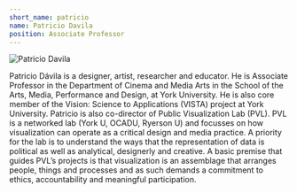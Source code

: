 ```yaml
---
short_name: patricio
name: Patricio Davila
position: Associate Professor
---
```


<img src="https://ampd.yorku.ca/wp-content/uploads/2020/06/Patricio-Davila.jpg" alt="Patricio Davila"/>

Patricio Dávila is a designer, artist, researcher and educator. He is Associate Professor in the Department of Cinema and Media Arts in the School of the Arts, Media, Performance and Design, at York University. He is also core member of the Vision: Science to Applications (VISTA) project at York University. Patricio is also co-director of Public Visualization Lab (PVL). PVL is a networked lab (York U, OCADU, Ryerson U) and focusses on how visualization can operate as a critical design and media practice. A priority for the lab is to understand the ways that the representation of data is political as well as analytical, designerly and creative. A basic premise that guides PVL’s projects is that visualization is an assemblage that arranges people, things and processes and as such demands a commitment to ethics, accountability and meaningful participation.